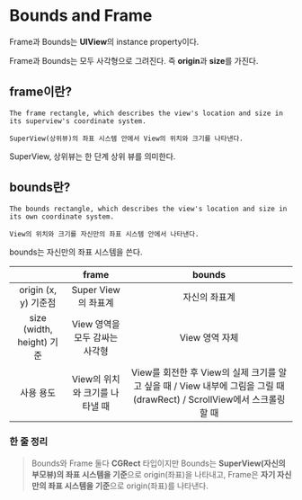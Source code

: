 # Bounds and Frame

Frame과 Bounds는 **UIView**의 instance property이다.

Frame과 Bounds는 모두 사각형으로 그려진다. 즉 **origin**과 **size**를 가진다.

## frame이란?

```
The frame rectangle, which describes the view's location and size in its superview's coordinate system.

SuperView(상위뷰)의 좌표 시스템 안에서 View의 위치와 크기를 나타낸다.
```

SuperView, 상위뷰는 한 단계 상위 뷰를 의미한다.

## bounds란?

```
The bounds rectangle, which describes the view's location and size in its own coordinate system.

View의 위치와 크기를 자신만의 좌표 시스템 안에서 나타낸다.
```

bounds는 자신만의 좌표 시스템을 쓴다.

|                           |             frame              |                                                          bounds                                                          |
| :-----------------------: | :----------------------------: | :----------------------------------------------------------------------------------------------------------------------: |
|   origin (x, y) 기준점    |      Super View의 좌표계       |                                                      자신의 좌표계                                                       |
| size (width, height) 기준 | View 영역을 모두 감싸는 사각형 |                                                      View 영역 자체                                                      |
|         사용 용도         | View의 위치와 크기를 나타낼 때 | View를 회전한 후 View의 실제 크기를 알고 싶을 때 / View 내부에 그림을 그릴 때 (drawRect) / ScrollView에서 스크롤링 할 때 |

### 한 줄 정리

> Bounds와 Frame 둘다 **CGRect** 타입이지만 Bounds는 **SuperView(자신의 부모뷰)의 좌표 시스템을 기준**으로 origin(좌표)을 나타내고, Frame은 **자기 자신만의 좌표 시스템을 기준**으로 origin(좌표)를 나타낸다.
